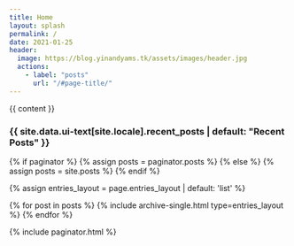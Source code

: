 ```yaml
---
title: Home
layout: splash
permalink: /
date: 2021-01-25
header:
  image: https://blog.yinandyams.tk/assets/images/header.jpg
  actions:
    - label: "posts"
      url: "/#page-title/"
---
```


{{ content }}

<h3 class="archive__subtitle">{{ site.data.ui-text[site.locale].recent_posts | default: "Recent Posts" }}</h3>

{% if paginator %}
  {% assign posts = paginator.posts %}
{% else %}
  {% assign posts = site.posts %}
{% endif %}

{% assign entries_layout = page.entries_layout | default: 'list' %}
<div class="entries-{{ entries_layout }}">
  {% for post in posts %}
    {% include archive-single.html type=entries_layout %}
  {% endfor %}
</div>

{% include paginator.html %}